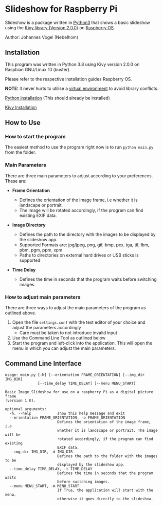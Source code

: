 # Slideshow for Raspberry Pi

Slideshow is a package written in [Python3](https://www.python.org/) that shows
a basic slideshow using the [Kivy library (Version 2.0.0)](https://www.kivy.org)
on [Raspberry OS](https://www.raspberrypi.org/software/).

Author: Johannes Vogel (Nebelhom)

## Installation

This program was written in Python 3.8 using Kivy version 2.0.0 on Raspbian GNU/Linux 10 (buster).

Please refer to the respective installation guides Raspberry OS.

**NOTE:** It never hurts to utilise a [virtual environment](https://virtualenv.pypa.io/en/latest/)
to avoid library conflicts.

[Python installation](https://www.python.org/downloads/) (This should already be installed)

[Kivy Installation](https://kivy.org/doc/stable/installation/installation-rpi.html)

## How to Use

### How to start the program
The easiest method to use the program right now is to run `python main.py` from
the folder. 

### Main Parameters
There are three main parameters to adjust according to your preferences. These are:

* **Frame Orientation**
    * Defines the orientation of the image frame, i.e whether it is landscape or portrait.
    * The image will be rotated accordingly, if the program can find existing EXIF data.

* **Image Directory**
    * Defines the path to the directory with the images to be displayed by the slideshow app.
    * Supported Formats are: jpg/jpeg, png, gif, bmp, pcx, tga, tif, lbm, pbm, pgm, ppm, xpm
    * Paths to directories on external hard drives or USB sticks is supported

* **Time Delay**
    * Defines the time in seconds that the program waits before switching images.

### How to adjust main parameters
There are three ways to adjust the main parameters of the program as outlined above.

1. Open the file `settings.conf` with the text editor of your choice and adjust the parameters accordingly
    * Care must be taken to not introduce invalid input
1. Use the Command Line Tool as outlined below
1. Start the program and left-click into the application. This will open the menu in which you can adjust the main parameters.

## Command Line Interface
```
usage: main.py [-h] [--orientation FRAME_ORIENTATION] [--img_dir IMG_DIR]
               [--time_delay TIME_DELAY] [--menu MENU_START]

Basic Image Slideshow for use on a raspberry Pi as a digital picture frame
(version 1.0).

optional arguments:
  -h, --help            show this help message and exit
  --orientation FRAME_ORIENTATION, -o FRAME_ORIENTATION
                        Defines the orientation of the image frame, i.e
                        whether it is landscape or portrait. The image will be
                        rotated accordingly, if the program can find existing
                        EXIF data.
  --img_dir IMG_DIR, -d IMG_DIR
                        Defines the path to the folder with the images to be
                        displayed by the slideshow app.
  --time_delay TIME_DELAY, -t TIME_DELAY
                        Defines the time in seconds that the program waits
                        before switching images.
  --menu MENU_START, -m MENU_START
                        If True, the application will start with the menu,
                        otherwise it goes directly to the slideshow.
```
